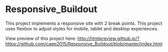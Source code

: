 # Responsive_Buildout

This project implements a responsive site with 2 break points. 
This project uses flexbox to adjust styles for mobile, tablet and desktop experiences.

View preview of this project here:
http://htmlpreview.github.io/?https://github.com/caep2015/Responsive_Buildout/blob/master/index.html
